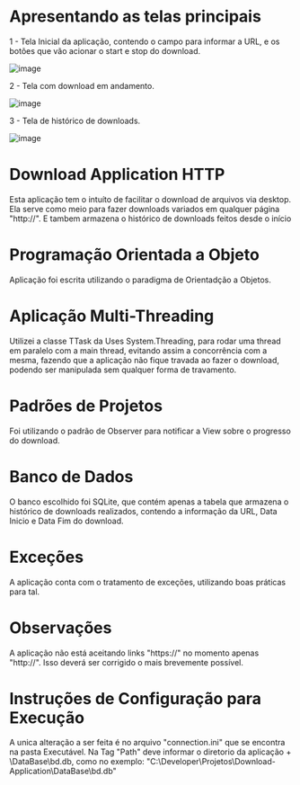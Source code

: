# Apresentando as telas principais

1 - Tela Inicial da aplicação, contendo o campo para informar a URL, e os botões que vão acionar o start e stop do download.

![image](https://user-images.githubusercontent.com/109768902/181140304-49e08eb0-73ad-4ed7-9071-d76418b029df.png)

2 - Tela com download em andamento.

![image](https://user-images.githubusercontent.com/109768902/181140853-d24e7968-589e-4cad-a089-ae1d7b1fe0f9.png)

3 - Tela de histórico de downloads.

![image](https://user-images.githubusercontent.com/109768902/181141393-16b113ab-27a3-4f87-a0fc-0d9542dc7948.png)


# Download Application HTTP
 Esta aplicação tem o intuíto de facilitar o download de arquivos via desktop. Ela serve como meio para fazer downloads variados em qualquer página "http://". E tambem armazena o histórico de downloads feitos desde o início
 
# Programação Orientada a Objeto </h1>
 Aplicação foi escrita utilizando o paradigma de Orientadção a Objetos.
 
# Aplicação Multi-Threading 
 Utilizei a classe TTask da Uses System.Threading, para rodar uma thread em paralelo com a main thread, evitando assim a concorrência com a mesma, fazendo que a aplicação não fique travada ao fazer o download, podendo ser manipulada sem qualquer forma de travamento.

# Padrões de Projetos
 Foi utilizando o padrão de Observer para notificar a View sobre o progresso do download.

# Banco de Dados
 O banco escolhido foi SQLite, que contém apenas a tabela que armazena o histórico de downloads realizados, contendo a informação da URL, Data Inicio e Data Fim do download.

# Exceções
 A aplicação conta com o tratamento de exceções, utilizando boas práticas para tal.
 
# Observações
 A aplicação não está aceitando links "https://" no momento apenas "http://". Isso deverá ser corrigido o mais brevemente possível.
 
# Instruções de Configuração para Execução
 A unica alteração a ser feita é no arquivo "connection.ini" que se encontra na pasta Executável.
 Na Tag "Path" deve informar o diretorio da aplicação + \DataBase\bd.db, como no exemplo:
 "C:\Developer\Projetos\Download-Application\DataBase\bd.db"
 
 
 
